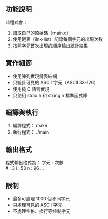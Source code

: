 ## 功能說明
此程式會：
1. 讀取自己的原始碼（main.c）
2. 使用鏈表（link-list）記錄每個字元的出現次數
3. 按照字元首次出現的順序輸出統計結果

## 實作細節
- 使用陣列實現鏈表結構
- 只統計可見的 ASCII 字元（ASCII 33-126）
- 使用純 C 語言實現
- 只使用 stdio.h 和 string.h 標準函式庫

## 編譯與執行
1. 編譯程式： make
2. 執行程式： ./main

## 輸出格式
程式輸出格式為：
字元 : 次數  
    # : 3
    i : 53
    n : 96
    ...

## 限制
- 最多可處理 1000 個不同字元
- 只處理可見的 ASCII 字元
- 不處理空格、換行等控制字元